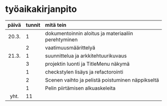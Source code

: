 # työaikakirjanpito

| päivä | tunnit | mitä tein              |
| :---: | :---   | :---                   |
| 20.3. | 1      | dokumentoinnin aloitus ja materiaaliin perehtyminen |
|       | 2      | vaatimuusmäärittelyä   |
| 21.3. | 1      | suunnittelua ja arkkitehtuurikuvaus |
|       | 3      | projektin luonti ja TitleMenu näkymä |
|       | 1      | checkstylen lisäys ja refactorointi |
|       | 2      | Scenen vaihto ja pelistä poistuminen näppikseltä |
|       | 1      | Pelin piirtämisen alkuaskeleita |
| yht.  | 11     |